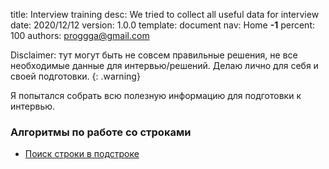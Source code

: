title:      Interview training
desc:       We tried to collect all useful data for interview
date:       2020/12/12
version:    1.0.0
template:   document
nav:        Home __-1__
percent:    100
authors:    proggga@gmail.com

Disclaimer: тут могут быть не совсем правильные решения, не все необходимые данные для интервью/решений. Делаю лично для себя и своей подготовки.
{: .warning}

Я попытался собрать всю полезную информацию для подготовки к интервью.

### Алгоритмы по работе со строками

* [Поиск строки в подстроке](string_search.md)
